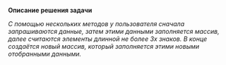 **Описание решения задачи**


*С помощью нескольких методов у пользователя сначала запрашиваются данные, затем этими данными заполняется массив, далее считаются элементы длинной не более 3х знаков. В конце создаётся новый массив, который заполняется этими новыми отобранными данными.*